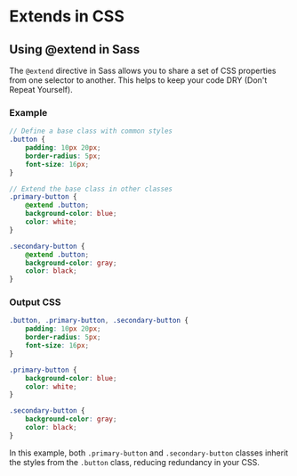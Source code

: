# Extends in CSS 

## Using @extend in Sass

The `@extend` directive in Sass allows you to share a set of CSS properties from one selector to another. This helps to keep your code DRY (Don't Repeat Yourself).

### Example

```scss
// Define a base class with common styles
.button {
    padding: 10px 20px;
    border-radius: 5px;
    font-size: 16px;
}

// Extend the base class in other classes
.primary-button {
    @extend .button;
    background-color: blue;
    color: white;
}

.secondary-button {
    @extend .button;
    background-color: gray;
    color: black;
}
```

### Output CSS

```css
.button, .primary-button, .secondary-button {
    padding: 10px 20px;
    border-radius: 5px;
    font-size: 16px;
}

.primary-button {
    background-color: blue;
    color: white;
}

.secondary-button {
    background-color: gray;
    color: black;
}
```

In this example, both `.primary-button` and `.secondary-button` classes inherit the styles from the `.button` class, reducing redundancy in your CSS.